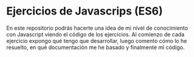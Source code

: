 # Ejercicios de Javascrips (ES6)
En este repositorio podrás hacerte una idea de mi nivel de conocimiento con Javascript viendo el código de los ejercicios. 
Al comienzo de cada ejercicio expongo qué tengo que desarrollar, luego comento cómo lo he resuelto, en qué documentación me he basado y finalmente mi código. 


